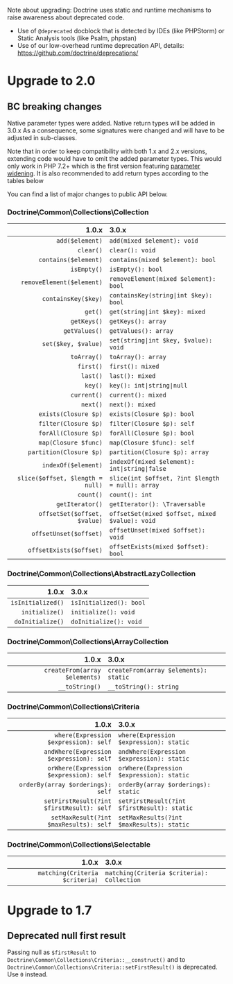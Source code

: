 Note about upgrading: Doctrine uses static and runtime mechanisms to raise
awareness about deprecated code.

- Use of `@deprecated` docblock that is detected by IDEs (like PHPStorm) or
  Static Analysis tools (like Psalm, phpstan)
- Use of our low-overhead runtime deprecation API, details:
  https://github.com/doctrine/deprecations/

# Upgrade to 2.0

## BC breaking changes

Native parameter types were added. Native return types will be added in 3.0.x
As a consequence, some signatures were changed and will have to be adjusted in sub-classes.

Note that in order to keep compatibility with both 1.x and 2.x versions,
extending code would have to omit the added parameter types.
This would only work in PHP 7.2+ which is the first version featuring
[parameter widening](https://wiki.php.net/rfc/parameter-no-type-variance).
It is also recommended to add return types according to the tables below

You can find a list of major changes to public API below.

### Doctrine\Common\Collections\Collection

|             1.0.x                |                  3.0.x                           |
|---------------------------------:|:-------------------------------------------------|
| `add($element)`                  | `add(mixed $element): void`                      |
| `clear()`                        | `clear(): void`                                  |
| `contains($element)`             | `contains(mixed $element): bool`                 |
| `isEmpty()`                      | `isEmpty(): bool`                                |
| `removeElement($element)`        | `removeElement(mixed $element): bool`            |
| `containsKey($key)`              | `containsKey(string\|int $key): bool`            |
| `get()`                          | `get(string\|int $key): mixed`                   |
| `getKeys()`                      | `getKeys(): array`                               |
| `getValues()`                    | `getValues(): array`                             |
| `set($key, $value)`              | `set(string\|int $key, $value): void`            |
| `toArray()`                      | `toArray(): array`                               |
| `first()`                        | `first(): mixed`                                 |
| `last()`                         | `last(): mixed`                                  |
| `key()`                          | `key(): int\|string\|null`                        |
| `current()`                      | `current(): mixed`                               |
| `next()`                         | `next(): mixed`                                  |
| `exists(Closure $p)`             | `exists(Closure $p): bool`                       |
| `filter(Closure $p)`             | `filter(Closure $p): self`                       |
| `forAll(Closure $p)`             | `forAll(Closure $p): bool`                       |
| `map(Closure $func)`             | `map(Closure $func): self`                       |
| `partition(Closure $p)`          | `partition(Closure $p): array`                   |
| `indexOf($element)`              | `indexOf(mixed $element): int\|string\|false`    |
| `slice($offset, $length = null)` | `slice(int $offset, ?int $length = null): array` |
| `count()`                        | `count(): int`                                   |
| `getIterator()`                  | `getIterator(): \Traversable`                    |
| `offsetSet($offset, $value)`     | `offsetSet(mixed $offset, mixed $value): void`   |
| `offsetUnset($offset)`           | `offsetUnset(mixed $offset): void`               |
| `offsetExists($offset)`          | `offsetExists(mixed $offset): bool`              |

### Doctrine\Common\Collections\AbstractLazyCollection

|      1.0.x        |         3.0.x           |
|------------------:|:------------------------|
| `isInitialized()` | `isInitialized(): bool` |
| `initialize()`    | `initialize(): void`    |
| `doInitialize()`  | `doInitialize(): void`  |

### Doctrine\Common\Collections\ArrayCollection

|            1.0.x              |               3.0.x                   |
|------------------------------:|:--------------------------------------|
| `createFrom(array $elements)` | `createFrom(array $elements): static` |
| `__toString()`                | `__toString(): string`                |

### Doctrine\Common\Collections\Criteria

|            1.0.x                          |               3.0.x                         |
|------------------------------------------:|:--------------------------------------------|
| `where(Expression $expression): self`     | `where(Expression $expression): static`     |
| `andWhere(Expression $expression): self`  | `andWhere(Expression $expression): static`  |
| `orWhere(Expression $expression): self`   | `orWhere(Expression $expression): static`   |
| `orderBy(array $orderings): self`         | `orderBy(array $orderings): static`         |
| `setFirstResult(?int $firstResult): self` | `setFirstResult(?int $firstResult): static` |
| `setMaxResult(?int $maxResults): self`    | `setMaxResults(?int $maxResults): static`   |

### Doctrine\Common\Collections\Selectable

|             1.0.x              |                   3.0.x                    |
|-------------------------------:|:-------------------------------------------|
| `matching(Criteria $criteria)` | `matching(Criteria $criteria): Collection` |

# Upgrade to 1.7

## Deprecated null first result

Passing null as `$firstResult` to
`Doctrine\Common\Collections\Criteria::__construct()` and to
`Doctrine\Common\Collections\Criteria::setFirstResult()` is deprecated.
Use `0` instead.
